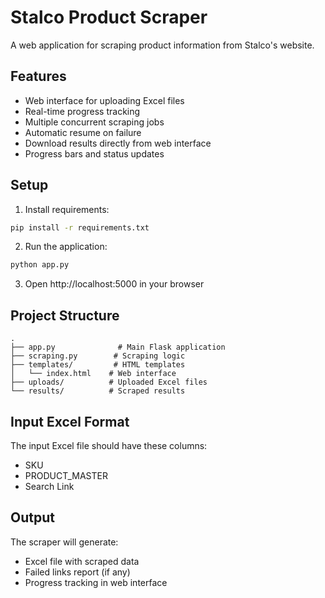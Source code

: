 # Stalco Product Scraper

A web application for scraping product information from Stalco's website.

## Features
- Web interface for uploading Excel files
- Real-time progress tracking
- Multiple concurrent scraping jobs
- Automatic resume on failure
- Download results directly from web interface
- Progress bars and status updates

## Setup
1. Install requirements:
```bash
pip install -r requirements.txt
```

2. Run the application:
```bash
python app.py
```

3. Open http://localhost:5000 in your browser

## Project Structure
```
.
├── app.py              # Main Flask application
├── scraping.py        # Scraping logic
├── templates/         # HTML templates
│   └── index.html    # Web interface
├── uploads/          # Uploaded Excel files
└── results/          # Scraped results
```

## Input Excel Format
The input Excel file should have these columns:
- SKU
- PRODUCT_MASTER
- Search Link

## Output
The scraper will generate:
- Excel file with scraped data
- Failed links report (if any)
- Progress tracking in web interface
